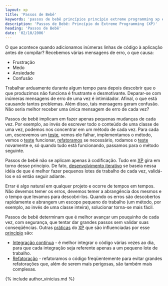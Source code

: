 ```yaml
---
layout: xp
title: 'Passos de Bebê'
keywords: 'passos de bebê princípios princípio extreme programming xp extrema'
description: 'Passos de Bebê: Princípio do Extreme Programming (XP)'
heading: 'Passos de Bebê'
date: '02/10/2006'
---
```


O que acontece quando adicionamos inúmeras linhas de código à aplicação antes de compilar? Recebemos várias mensagens de erro, o que causa:

* Frustração
* Medo
* Ansiedade
* Confusão

Trabalhar arduamente durante algum tempo para depois descobrir que o que produzimos não funciona é frustrante e desmotivante. Deparar-se com inúmeras mensagens de erro de uma vez é intimidador. Afinal, o que está causando tantos problemas. Além disso, tais mensagens geram confusão. Não seria melhor receber uma única mensagem de erro de cada vez?  

Passos de bebê implicam em fazer apenas pequenas mudanças de cada vez. Por exemplo, ao invés de escrever todo o conteúdo de uma classe de uma vez, podemos nos concentrar em um método de cada vez. Para cada um, escrevemos um [teste][tdd], vemos ele falhar, implementamos o método, vemos o [teste][tdd] funcionar, [refatoramos][ref] se necessário, rodamos o [teste][tdd] novamente e, só quando tudo está funcionando, passamos para o método seguinte.  

Passos de bebê não se aplicam apenas à codificação. Tudo em [XP][] gira em torno desse princípio. De fato, [desenvolvimento iterativo][di] se baseia nessa idéia de que é melhor fazer pequenos lotes de trabalho de cada vez, validá-los e só então seguir adiante.  

Errar é algo natural em qualquer projeto e ocorre de tempos em tempos. Não devemos temer os erros, devemos temer a abrangência dos mesmos e o tempo que levamos para descobri-los. Quando os erros são descobertos rapidamente e abrangem um escopo pequeno do trabalho (um método, por exemplo, ao invés de uma classe inteira), solucionar torna-se mais fácil.

Passos de bebê determinam que é melhor avançar um pouquinho de cada vez, com segurança, que tentar dar grandes passos sem validar suas conseqüências. Outras [práticas][pra] do [XP][] que são influenciadas por esse [princípio][pri] são:

* [Integração contínua][ic] - é melhor integrar o código várias vezes ao dia, para que cada integração seja referente apenas a um pequeno lote de trabalho.
* [Refatoração][ref] - refatoramos o código freqüentemente para evitar grandes refatorações que, além de serem mais perigosas, são também mais complexas.

{% include author_vinicius.md %}

[tdd]:			/xp/praticas/tdd
[ref]:			/xp/praticas/refatoracao
[di]:			/xp/praticas/ciclo_semanal
[pra]:			/xp/praticas
[pri]:			/xp/principios
[XP]:			/xp
[ic]:			/xp/praticas/integracao



